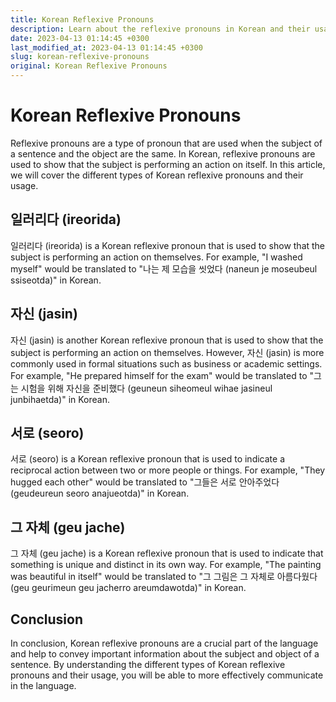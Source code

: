 ```yaml
---
title: Korean Reflexive Pronouns
description: Learn about the reflexive pronouns in Korean and their usage.
date: 2023-04-13 01:14:45 +0300
last_modified_at: 2023-04-13 01:14:45 +0300
slug: korean-reflexive-pronouns
original: Korean Reflexive Pronouns
---
```

# Korean Reflexive Pronouns

Reflexive pronouns are a type of pronoun that are used when the subject of a sentence and the object are the same. In Korean, reflexive pronouns are used to show that the subject is performing an action on itself. In this article, we will cover the different types of Korean reflexive pronouns and their usage.

## 일러리다 (ireorida)

일러리다 (ireorida) is a Korean reflexive pronoun that is used to show that the subject is performing an action on themselves. For example, "I washed myself" would be translated to "나는 제 모습을 씻었다 (naneun je moseubeul ssiseotda)" in Korean.

## 자신 (jasin)

자신 (jasin) is another Korean reflexive pronoun that is used to show that the subject is performing an action on themselves. However, 자신 (jasin) is more commonly used in formal situations such as business or academic settings. For example, "He prepared himself for the exam" would be translated to "그는 시험을 위해 자신을 준비했다 (geuneun siheomeul wihae jasineul junbihaetda)" in Korean.

## 서로 (seoro)

서로 (seoro) is a Korean reflexive pronoun that is used to indicate a reciprocal action between two or more people or things. For example, "They hugged each other" would be translated to "그들은 서로 안아주었다 (geudeureun seoro anajueotda)" in Korean.

## 그 자체 (geu jache)

그 자체 (geu jache) is a Korean reflexive pronoun that is used to indicate that something is unique and distinct in its own way. For example, "The painting was beautiful in itself" would be translated to "그 그림은 그 자체로 아름다웠다 (geu geurimeun geu jacherro areumdawotda)" in Korean.

## Conclusion

In conclusion, Korean reflexive pronouns are a crucial part of the language and help to convey important information about the subject and object of a sentence. By understanding the different types of Korean reflexive pronouns and their usage, you will be able to more effectively communicate in the language.